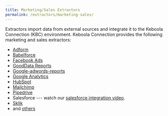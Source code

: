 ```yaml
---
title: Marketing/Sales Extractors 
permalink: /extractors/marketing-sales/
---
```


Extractors import data from external sources and integrate it to the Keboola Connection (KBC) environment.
Keboola Connection provides the following marketing and sales extractors:

- [Adform](/extractors/marketing-sales/adform/)
- [Babelforce](/extractors/marketing-sales/babelforce/)
- [Facebook Ads](/extractors/marketing-sales/facebook-ads/)
- [GoodData Reports](/extractors/marketing-sales/gooddata-reports/)
- [Google-adwords-reports](/extractors/marketing-sales/google-adwords-reports/) 
- [Google Analytics](/extractors/marketing-sales/google-analytics/) 
- [HubSpot](/extractors/marketing-sales/hubspot/) 
- [Mailchimp](/extractors/marketing-sales/mailchimp/)
- [Pipedrive](/extractors/marketing-sales/pipedrive/)
- Salesforce --- watch our [salesforce integration video](https://www.youtube.com/watch?v=BVghRK2xrQo). 
- [Sklik](/extractors/marketing-sales/sklik/)
- and [others](https://components.keboola.com/components)
